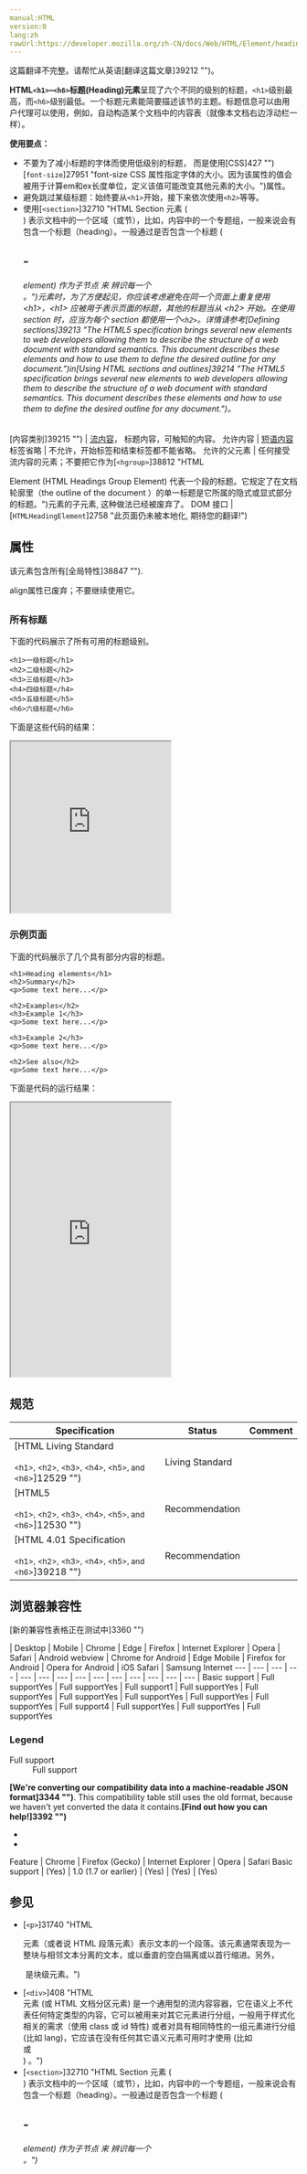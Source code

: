 ```yaml
---
manual:HTML
version:0
lang:zh
rawUrl:https://developer.mozilla.org/zh-CN/docs/Web/HTML/Element/heading_elements
---
```




这篇翻译不完整。请帮忙从英语[翻译这篇文章]39212 "")。






**HTML`<h1>`–`<h6>`标题(Heading)元素**呈现了六个不同的级别的标题，`<h1>`级别最高，而`<h6>`级别最低。一个标题元素能简要描述该节的主题。标题信息可以由用户代理可以使用，例如，自动构造某个文档中的内容表（就像本文档右边浮动栏一样）。



**使用要点：**


* 不要为了减小标题的字体而使用低级别的标题， 而是使用[CSS]427 "")[`font-size`]27951 "font-size CSS 属性指定字体的大小。因为该属性的值会被用于计算em和ex长度单位，定义该值可能改变其他元素的大小。")属性。
* 避免跳过某级标题：始终要从`<h1>`开始，接下来依次使用`<h2>`等等。
* 使用[`<section>`]32710 "HTML Section 元素 (<section>) 表示文档中的一个区域（或节），比如，内容中的一个专题组，一般来说会有包含一个标题（heading）。一般通过是否包含一个标题 (<h1>-<h6> element) 作为子节点 来 辨识每一个<section>。")元素时，为了方便起见，你应该考虑避免在同一个页面上重复使用 &lt;h1&gt;，&lt;h1&gt; 应被用于表示页面的标题，其他的标题当从 &lt;h2&gt; 开始。在使用 section 时，应当为每个 section 都使用一个`<h2>`。详情请参考[Defining sections]39213 "The HTML5 specification brings several new elements to web developers allowing them to describe the structure of a web document with standard semantics. This document describes these elements and how to use them to define the desired outline for any document.")in[Using HTML sections and outlines]39214 "The HTML5 specification brings several new elements to web developers allowing them to describe the structure of a web document with standard semantics. This document describes these elements and how to use them to define the desired outline for any document.")。


[内容类别]39215 "") | [流内容](%39215#Flow_content "")， 标题内容，可触知的内容。 
允许内容 | [短语内容](%39215#Phrasing_content "") 
标签省略 | 不允许，开始标签和结束标签都不能省略。 
允许的父元素 | 任何接受流内容的元素；不要把它作为[`<hgroup>`]38812 "HTML <hgroup> Element (HTML Headings Group Element) 代表一个段的标题。它规定了在文档轮廓里（the outline of the document ）的单一标题是它所属的隐式或显式部分的标题。")元素的子元素, 这种做法已经被废弃了。 
DOM 接口 | [`HTMLHeadingElement`]2758 "此页面仍未被本地化, 期待您的翻译!") 


## 属性<a name="属性"></a>


该元素包含所有[全局特性]38847 "").



align属性已废弃；不要继续使用它。


## <a name="sect1"></a>

### 所有标题<a name="所有标题"></a>


下面的代码展示了所有可用的标题级别。


```
<h1>一级标题</h1>
<h2>二级标题</h2>
<h3>三级标题</h3>
<h4>四级标题</h4>
<h5>五级标题</h5>
<h6>六级标题</h6>
```


下面是这些代码的结果：



<iframe src='https://mdn.mozillademos.org/zh-CN/docs/Web/HTML/Element/Heading_Elements$samples/All_headings?revision=1383805' width='280' height='300'></iframe>


### 示例页面<a name="示例页面"></a>


下面的代码展示了几个具有部分内容的标题。


```
<h1>Heading elements</h1>
<h2>Summary</h2>
<p>Some text here...</p>

<h2>Examples</h2>
<h3>Example 1</h3>
<p>Some text here...</p>

<h3>Example 2</h3>
<p>Some text here...</p>

<h2>See also</h2>
<p>Some text here...</p>
```


下面是代码的运行结果：



<iframe src='https://mdn.mozillademos.org/zh-CN/docs/Web/HTML/Element/Heading_Elements$samples/Example_page?revision=1383805' width='280' height='480'></iframe>


## 规范<a name="Specifications"></a>

Specification | Status | Comment 
 ---  |  ---  |  ---  | 
[HTML Living Standard<br></br><small>&lt;h1&gt;, &lt;h2&gt;, &lt;h3&gt;, &lt;h4&gt;, &lt;h5&gt;, and &lt;h6&gt;</small>]12529 "") | Living Standard |  
[HTML5<br></br><small>&lt;h1&gt;, &lt;h2&gt;, &lt;h3&gt;, &lt;h4&gt;, &lt;h5&gt;, and &lt;h6&gt;</small>]12530 "") | Recommendation |  
[HTML 4.01 Specification<br></br><small>&lt;h1&gt;, &lt;h2&gt;, &lt;h3&gt;, &lt;h4&gt;, &lt;h5&gt;, and &lt;h6&gt;</small>]39218 "") | Recommendation |  


## 浏览器兼容性<a name="浏览器兼容性"></a>
[新的兼容性表格正在测试中<i></i>]3360 "")

 | <abbr>Desktop<i></i></abbr> | <abbr>Mobile<i></i></abbr> 
 | <abbr>Chrome<i></i></abbr> | <abbr>Edge<i></i></abbr> | <abbr>Firefox<i></i></abbr> | <abbr>Internet Explorer<i></i></abbr> | <abbr>Opera<i></i></abbr> | <abbr>Safari<i></i></abbr> | <abbr>Android webview<i></i></abbr> | <abbr>Chrome for Android<i></i></abbr> | <abbr>Edge Mobile<i></i></abbr> | <abbr>Firefox for Android<i></i></abbr> | <abbr>Opera for Android<i></i></abbr> | <abbr>iOS Safari<i></i></abbr> | <abbr>Samsung Internet<i></i></abbr> 
 ---  |  ---  |  ---  |  ---  |  ---  |  ---  |  ---  |  ---  |  ---  |  ---  |  ---  |  ---  |  ---  |  ---  | 
Basic support | <abbr>Full support</abbr>Yes | <abbr>Full support</abbr>Yes | <abbr>Full support</abbr>1 | <abbr>Full support</abbr>Yes | <abbr>Full support</abbr>Yes | <abbr>Full support</abbr>Yes | <abbr>Full support</abbr>Yes | <abbr>Full support</abbr>Yes | <abbr>Full support</abbr>Yes | <abbr>Full support</abbr>4 | <abbr>Full support</abbr>Yes | <abbr>Full support</abbr>Yes | <abbr>Full support</abbr>Yes 


### Legend<a name="Legend"></a>
<dl><dt id=''><abbr>Full support</abbr></dt><dd>Full support</dd></dl>


**[We&#39;re converting our compatibility data into a machine-readable JSON format]3344 "")**. This compatibility table still uses the old format, because we haven&#39;t yet converted the data it contains.**[Find out how you can help!]3392 "")**


* 
* 

Feature | Chrome | Firefox (Gecko) | Internet Explorer | Opera | Safari 
Basic support | (Yes) | 1.0 (1.7 or earlier) | (Yes) | (Yes) | (Yes) 




## 参见<a name="参见"></a>

* [`<p>`]31740 "HTML <p>元素（或者说 HTML 段落元素）表示文本的一个段落。该元素通常表现为一整块与相邻文本分离的文本，或以垂直的空白隔离或以首行缩进。另外，<p> 是块级元素。")
* [`<div>`]408 "HTML <div> 元素 (或 HTML 文档分区元素) 是一个通用型的流内容容器，它在语义上不代表任何特定类型的内容，它可以被用来对其它元素进行分组，一般用于样式化相关的需求（使用 class 或 id 特性) 或者对具有相同特性的一组元素进行分组 (比如 lang)，它应该在没有任何其它语义元素可用时才使用 (比如 <article> 或 <nav>) 。")
* [`<section>`]32710 "HTML Section 元素 (<section>) 表示文档中的一个区域（或节），比如，内容中的一个专题组，一般来说会有包含一个标题（heading）。一般通过是否包含一个标题 (<h1>-<h6> element) 作为子节点 来 辨识每一个<section>。")



